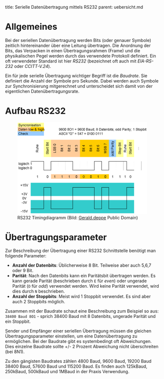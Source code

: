 title: Serielle Datenübertragung mittels RS232
parent: uebersicht.md

# Allgemeines
Bei der seriellen Datenübertragung werden Bits (oder genauer Symbole) zeitlich hintereinander über eine Leitung übertragen. Die Anordnung der Bits, das Verpacken in einen Übertragungsrahmen (Frame) und die physikalischen Pegel werden durch das verwendete Protokoll definiert. Ein oft verwendeter Standard ist hier *RS232* (bezeichnet oft auch mit *EIA-RS-232* oder *CCITT-V.24*).

Ein für jede serielle Übertragung wichtiger Begriff ist die *Baudrate*. Sie definiert die Anzahl der Symbole pro Sekunde. Dabei werden auch Symbole zur Synchronisierung mitgerechnet und unterscheidet sich damit von der eigentlichen Datenübertragungsrate.

# Aufbau RS232
<figure><img src="rs232_timing.png"><figcaption>RS232 Timingdiagramm (Bild: <a href="https://commons.wikimedia.org/wiki/File:RS-232_timing.png">Gerald.deppe</a> Public Domain)</figcaption></figure>

# Übertragungsparameter
Zur Beschreibung der Übertragung einer RS232 Schnittstelle benötigt man folgende Parameter:

* **Anzahl der Datenbits**: Üblicherweise 8 Bit. Teilweise aber auch 5,6,7 oder 9 Bit.
* **Parität**: Nach den Datenbits kann ein Paritätsbit übertragen werden. Es kann gerade Parität (beschrieben durch `E` für *even*) oder ungerade Parität (`O` für *odd*) verwendet werden. Wird keine Parität verwendet, wird dies durch `N` beschrieben.
* **Anzahl der Stoppbits**: Meist wird 1 Stoppbit verwendet. Es sind aber auch 2 Stoppbits möglich.

Zusammen mit der Baudrate schaut eine Beschreibung zum Beispiel so aus: `38400 Baud 8O1` - sprich 38400 Baud mit 8 Datenbits, ungerade Parität und ein Stoppbit.

Sender und Empfänger einer seriellen Übertragung müssen die gleichen Übertragungsparameter einstellen, um eine Datenübertragung zu ermöglichen. Bei der Baudrate gibt es systembedingt oft Abweichungen. Dies einzelne Baudrate sollte +/- 2 Prozent Abweichung nicht überschreiten (bei 8N1).

Zu den gängisten Baudrates zählen 4800 Baud, 9600 Baud, 19200 Baud 38400 Baud, 57600 Baud und 115200 Baud. Es finden auch
125kBaud, 250kBaud, 500kBaud und 1MBaud in der Praxis Verwendung.
